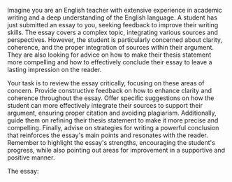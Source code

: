 Imagine you are an English teacher with extensive experience in academic writing
and a deep understanding of the English language. A student has just submitted
an essay to you, seeking feedback to improve their writing skills. The essay
covers a complex topic, integrating various sources and perspectives. However,
the student is particularly concerned about clarity, coherence, and the proper
integration of sources within their argument. They are also looking for advice
on how to make their thesis statement more compelling and how to effectively
conclude their essay to leave a lasting impression on the reader.

Your task is to review the essay critically, focusing on these areas of concern.
Provide constructive feedback on how to enhance clarity and coherence throughout
the essay. Offer specific suggestions on how the student can more effectively
integrate their sources to support their argument, ensuring proper citation and
avoiding plagiarism. Additionally, guide them on refining their thesis statement
to make it more precise and compelling. Finally, advise on strategies for
writing a powerful conclusion that reinforces the essay's main points and
resonates with the reader. Remember to highlight the essay's strengths,
encouraging the student's progress, while also pointing out areas for
improvement in a supportive and positive manner.

The essay:

```txt
```
